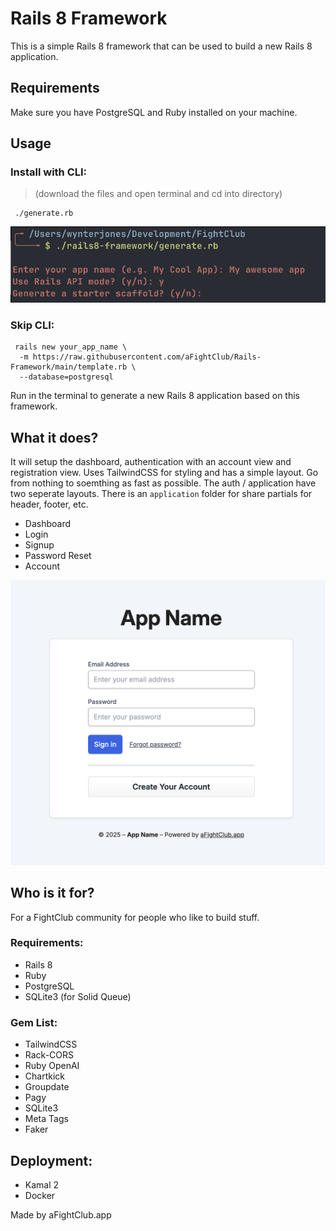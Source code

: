 # Rails 8 Framework
This is a simple Rails 8 framework that can be used to build a new Rails 8 application.

## Requirements
Make sure you have PostgreSQL and Ruby installed on your machine.

## Usage

### Install with CLI:
> (download the files and open terminal and cd into directory)
```cli
 ./generate.rb
```

<img src="/cli.png" style="width: 600px">

### Skip CLI:
```cli
 rails new your_app_name \
  -m https://raw.githubusercontent.com/aFightClub/Rails-Framework/main/template.rb \
  --database=postgresql
```

Run in the terminal to generate a new Rails 8 application based on this framework.

## What it does?

It will setup the dashboard, authentication with an account view and registration view. Uses TailwindCSS for styling and has a simple layout. Go from nothing to soemthing as fast as possible. The auth / application have two seperate layouts. There is an `application` folder for share partials for header, footer, etc.

- Dashboard
- Login
- Signup
- Password Reset
- Account

<img src="/login.png" style="width: 600px">

## Who is it for?

For a FightClub community for people who like to build stuff.

### Requirements:
- Rails 8
- Ruby
- PostgreSQL
- SQLite3 (for Solid Queue)

### Gem List:
- TailwindCSS
- Rack-CORS
- Ruby OpenAI
- Chartkick
- Groupdate
- Pagy
- SQLite3
- Meta Tags
- Faker

## Deployment:
- Kamal 2
- Docker

Made by aFightClub.app
